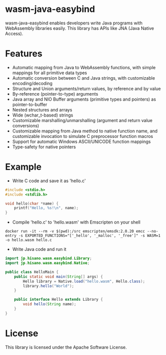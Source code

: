 wasm-java-easybind
==================

wasm-java-easybind enables developers write Java programs with WebAssembly libraries easily. This library has APIs like JNA (Java Native Access).

Features
========

* Automatic mapping from Java to WebAssembly functions, with simple mappings for all primitive data types
* Automatic conversion between C and Java strings, with customizable encoding/decoding
* Structure and Union arguments/return values, by reference and by value
* By-reference (pointer-to-type) arguments
* Java array and NIO Buffer arguments (primitive types and pointers) as pointer-to-buffer
* Nested structures and arrays
* Wide (wchar_t-based) strings
* Customizable marshalling/unmarshalling (argument and return value conversions)
* Customizable mapping from Java method to native function name, and customizable invocation to simulate C preprocessor function macros
* Support for automatic Windows ASCII/UNICODE function mappings
* Type-safety for native pointers

Example
=======

* Write C code and save it as 'hello.c'

```c
#include <stdio.h>
#include <stdlib.h>

void hello(char *name) {
 	printf("Hello, %s!\n", name);
}
```

* Compile 'hello.c' to 'hello.wasm' with Emscripten on your shell

```shell
docker run -it --rm -v $(pwd):/src emscripten/emsdk:2.0.20 emcc --no-entry -s EXPORTED_FUNCTIONS="['_hello', '_malloc', '_free']" -s WASM=1 -o hello.wasm hello.c
```

* Write Java code and run it

```java
import jp.hisano.wasm.easybind.Library;
import jp.hisano.wasm.easybind.Native;

public class HelloMain {
	public static void main(String[] args) {
		Hello library = Native.load("hello.wasm", Hello.class);
		library.hello("World");
	}

	public interface Hello extends Library {
		void hello(String name);
	}
}
```

License
=======

This library is licensed under the Apache Software License.
